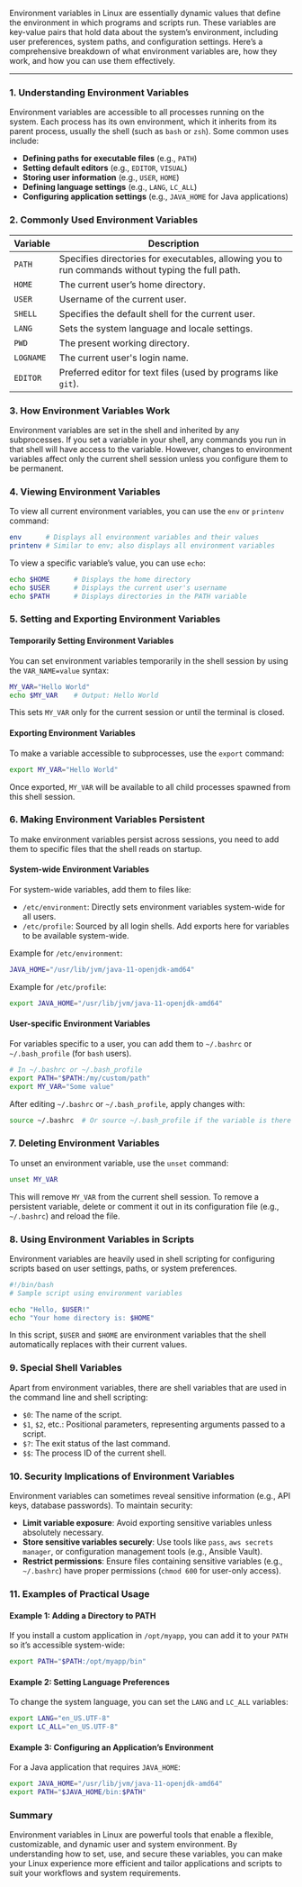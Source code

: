 Environment variables in Linux are essentially dynamic values that define the environment in which programs and scripts run. These variables are key-value pairs that hold data about the system’s environment, including user preferences, system paths, and configuration settings. Here’s a comprehensive breakdown of what environment variables are, how they work, and how you can use them effectively.

---

### 1. **Understanding Environment Variables**

Environment variables are accessible to all processes running on the system. Each process has its own environment, which it inherits from its parent process, usually the shell (such as `bash` or `zsh`). Some common uses include:

- **Defining paths for executable files** (e.g., `PATH`)
- **Setting default editors** (e.g., `EDITOR`, `VISUAL`)
- **Storing user information** (e.g., `USER`, `HOME`)
- **Defining language settings** (e.g., `LANG`, `LC_ALL`)
- **Configuring application settings** (e.g., `JAVA_HOME` for Java applications)

### 2. **Commonly Used Environment Variables**

| Variable | Description |
|----------|-------------|
| `PATH`   | Specifies directories for executables, allowing you to run commands without typing the full path. |
| `HOME`   | The current user’s home directory. |
| `USER`   | Username of the current user. |
| `SHELL`  | Specifies the default shell for the current user. |
| `LANG`   | Sets the system language and locale settings. |
| `PWD`    | The present working directory. |
| `LOGNAME`| The current user's login name. |
| `EDITOR` | Preferred editor for text files (used by programs like `git`). |

### 3. **How Environment Variables Work**

Environment variables are set in the shell and inherited by any subprocesses. If you set a variable in your shell, any commands you run in that shell will have access to the variable. However, changes to environment variables affect only the current shell session unless you configure them to be permanent.

### 4. **Viewing Environment Variables**

To view all current environment variables, you can use the `env` or `printenv` command:

```bash
env      # Displays all environment variables and their values
printenv # Similar to env; also displays all environment variables
```

To view a specific variable’s value, you can use `echo`:

```bash
echo $HOME      # Displays the home directory
echo $USER      # Displays the current user's username
echo $PATH      # Displays directories in the PATH variable
```

### 5. **Setting and Exporting Environment Variables**

#### Temporarily Setting Environment Variables

You can set environment variables temporarily in the shell session by using the `VAR_NAME=value` syntax:

```bash
MY_VAR="Hello World"
echo $MY_VAR    # Output: Hello World
```

This sets `MY_VAR` only for the current session or until the terminal is closed.

#### Exporting Environment Variables

To make a variable accessible to subprocesses, use the `export` command:

```bash
export MY_VAR="Hello World"
```

Once exported, `MY_VAR` will be available to all child processes spawned from this shell session.

### 6. **Making Environment Variables Persistent**

To make environment variables persist across sessions, you need to add them to specific files that the shell reads on startup.

#### System-wide Environment Variables

For system-wide variables, add them to files like:

- `/etc/environment`: Directly sets environment variables system-wide for all users.
- `/etc/profile`: Sourced by all login shells. Add exports here for variables to be available system-wide.

Example for `/etc/environment`:

```bash
JAVA_HOME="/usr/lib/jvm/java-11-openjdk-amd64"
```

Example for `/etc/profile`:

```bash
export JAVA_HOME="/usr/lib/jvm/java-11-openjdk-amd64"
```

#### User-specific Environment Variables

For variables specific to a user, you can add them to `~/.bashrc` or `~/.bash_profile` (for `bash` users).

```bash
# In ~/.bashrc or ~/.bash_profile
export PATH="$PATH:/my/custom/path"
export MY_VAR="Some value"
```

After editing `~/.bashrc` or `~/.bash_profile`, apply changes with:

```bash
source ~/.bashrc  # Or source ~/.bash_profile if the variable is there
```

### 7. **Deleting Environment Variables**

To unset an environment variable, use the `unset` command:

```bash
unset MY_VAR
```

This will remove `MY_VAR` from the current shell session. To remove a persistent variable, delete or comment it out in its configuration file (e.g., `~/.bashrc`) and reload the file.

### 8. **Using Environment Variables in Scripts**

Environment variables are heavily used in shell scripting for configuring scripts based on user settings, paths, or system preferences.

```bash
#!/bin/bash
# Sample script using environment variables

echo "Hello, $USER!"
echo "Your home directory is: $HOME"
```

In this script, `$USER` and `$HOME` are environment variables that the shell automatically replaces with their current values.

### 9. **Special Shell Variables**

Apart from environment variables, there are shell variables that are used in the command line and shell scripting:

- `$0`: The name of the script.
- `$1`, `$2`, etc.: Positional parameters, representing arguments passed to a script.
- `$?`: The exit status of the last command.
- `$$`: The process ID of the current shell.

### 10. **Security Implications of Environment Variables**

Environment variables can sometimes reveal sensitive information (e.g., API keys, database passwords). To maintain security:

- **Limit variable exposure**: Avoid exporting sensitive variables unless absolutely necessary.
- **Store sensitive variables securely**: Use tools like `pass`, `aws secrets manager`, or configuration management tools (e.g., Ansible Vault).
- **Restrict permissions**: Ensure files containing sensitive variables (e.g., `~/.bashrc`) have proper permissions (`chmod 600` for user-only access).

### 11. **Examples of Practical Usage**

#### Example 1: Adding a Directory to PATH

If you install a custom application in `/opt/myapp`, you can add it to your `PATH` so it’s accessible system-wide:

```bash
export PATH="$PATH:/opt/myapp/bin"
```

#### Example 2: Setting Language Preferences

To change the system language, you can set the `LANG` and `LC_ALL` variables:

```bash
export LANG="en_US.UTF-8"
export LC_ALL="en_US.UTF-8"
```

#### Example 3: Configuring an Application’s Environment

For a Java application that requires `JAVA_HOME`:

```bash
export JAVA_HOME="/usr/lib/jvm/java-11-openjdk-amd64"
export PATH="$JAVA_HOME/bin:$PATH"
```

### Summary

Environment variables in Linux are powerful tools that enable a flexible, customizable, and dynamic user and system environment. By understanding how to set, use, and secure these variables, you can make your Linux experience more efficient and tailor applications and scripts to suit your workflows and system requirements.
